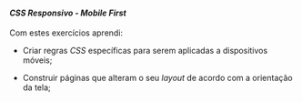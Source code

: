 #### _CSS Responsivo - Mobile First_

Com estes exercícios aprendi:

-   Criar regras  _CSS_ específicas para serem aplicadas a dispositivos móveis;
    
-   Construir páginas que alteram o seu  _layout_ de acordo com a orientação da tela;
